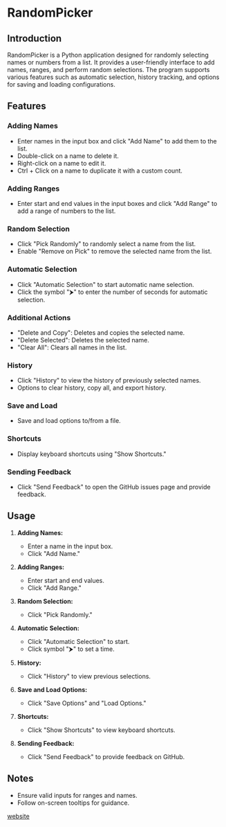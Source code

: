 # RandomPicker

## Introduction
RandomPicker is a Python application designed for randomly selecting names or numbers from a list. It provides a user-friendly interface to add names, ranges, and perform random selections. The program supports various features such as automatic selection, history tracking, and options for saving and loading configurations.

## Features

### Adding Names
- Enter names in the input box and click "Add Name" to add them to the list.
- Double-click on a name to delete it.
- Right-click on a name to edit it.
- Ctrl + Click on a name to duplicate it with a custom count.

### Adding Ranges
- Enter start and end values in the input boxes and click "Add Range" to add a range of numbers to the list.

### Random Selection
- Click "Pick Randomly" to randomly select a name from the list.
- Enable "Remove on Pick" to remove the selected name from the list.

### Automatic Selection
- Click "Automatic Selection" to start automatic name selection.
- Click the symbol "⮞" to enter the number of seconds for automatic selection.

### Additional Actions
- "Delete and Copy": Deletes and copies the selected name.
- "Delete Selected": Deletes the selected name.
- "Clear All": Clears all names in the list.

### History
- Click "History" to view the history of previously selected names.
- Options to clear history, copy all, and export history.

### Save and Load
- Save and load options to/from a file.

### Shortcuts
- Display keyboard shortcuts using "Show Shortcuts."

### Sending Feedback
- Click "Send Feedback" to open the GitHub issues page and provide feedback.

## Usage

1. **Adding Names:**
   - Enter a name in the input box.
   - Click "Add Name."

2. **Adding Ranges:**
   - Enter start and end values.
   - Click "Add Range."

3. **Random Selection:**
   - Click "Pick Randomly."

4. **Automatic Selection:**
   - Click "Automatic Selection" to start.
   - Click symbol "⮞" to set a time.

5. **History:**
   - Click "History" to view previous selections.

6. **Save and Load Options:**
   - Click "Save Options" and "Load Options."

7. **Shortcuts:**
   - Click "Show Shortcuts" to view keyboard shortcuts.

8. **Sending Feedback:**
   - Click "Send Feedback" to provide feedback on GitHub.

## Notes
- Ensure valid inputs for ranges and names.
- Follow on-screen tooltips for guidance.

[website](https://sites.google.com/view/fatherxtrme/home)
